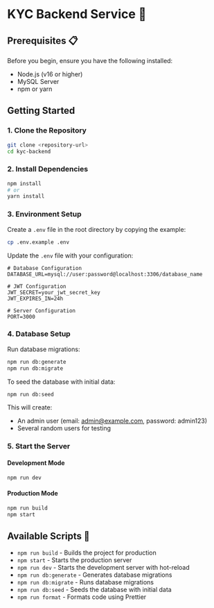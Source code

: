 # KYC Backend Service 🔐

## Prerequisites 📋

Before you begin, ensure you have the following installed:

- Node.js (v16 or higher)
- MySQL Server
- npm or yarn

## Getting Started

### 1. Clone the Repository

```bash
git clone <repository-url>
cd kyc-backend
```

### 2. Install Dependencies

```bash
npm install
# or
yarn install
```

### 3. Environment Setup

Create a `.env` file in the root directory by copying the example:

```bash
cp .env.example .env
```

Update the `.env` file with your configuration:

```env
# Database Configuration
DATABASE_URL=mysql://user:password@localhost:3306/database_name

# JWT Configuration
JWT_SECRET=your_jwt_secret_key
JWT_EXPIRES_IN=24h

# Server Configuration
PORT=3000
```

### 4. Database Setup

Run database migrations:

```bash
npm run db:generate
npm run db:migrate
```

To seed the database with initial data:

```bash
npm run db:seed
```

This will create:

- An admin user (email: admin@example.com, password: admin123)
- Several random users for testing

### 5. Start the Server

#### Development Mode

```bash
npm run dev
```

#### Production Mode

```bash
npm run build
npm start
```

## Available Scripts 📝

- `npm run build` - Builds the project for production
- `npm start` - Starts the production server
- `npm run dev` - Starts the development server with hot-reload
- `npm run db:generate` - Generates database migrations
- `npm run db:migrate` - Runs database migrations
- `npm run db:seed` - Seeds the database with initial data
- `npm run format` - Formats code using Prettier
